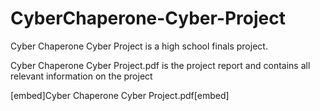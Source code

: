 # CyberChaperone-Cyber-Project 
Cyber Chaperone Cyber Project is a high school finals project.

Cyber Chaperone Cyber Project.pdf is the project report and contains all relevant information on the project

[embed]Cyber Chaperone Cyber Project.pdf[embed]
